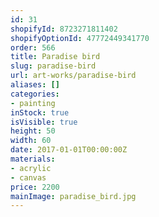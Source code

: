 ```yaml
---
id: 31
shopifyId: 8723271811402
shopifyOptionId: 47772449341770
order: 566
title: Paradise bird
slug: paradise-bird
url: art-works/paradise-bird
aliases: []
categories:
- painting
inStock: true
isVisible: true
height: 50
width: 60
date: 2017-01-01T00:00:00Z
materials:
- acrylic
- canvas
price: 2200
mainImage: paradise_bird.jpg
---
```

